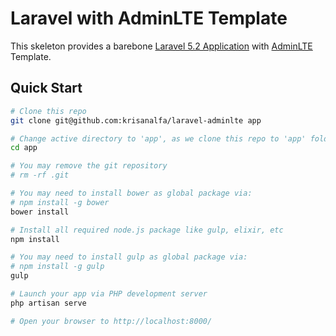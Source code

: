 # Laravel with AdminLTE Template

This skeleton provides a barebone [Laravel 5.2 Application](https://github.com/laravel/laravel) with [AdminLTE](https://github.com/almasaeed2010/AdminLTE) Template.

## Quick Start

```sh
# Clone this repo
git clone git@github.com:krisanalfa/laravel-adminlte app

# Change active directory to 'app', as we clone this repo to 'app' folder
cd app

# You may remove the git repository
# rm -rf .git

# You may need to install bower as global package via:
# npm install -g bower
bower install

# Install all required node.js package like gulp, elixir, etc
npm install

# You may need to install gulp as global package via:
# npm install -g gulp
gulp

# Launch your app via PHP development server
php artisan serve

# Open your browser to http://localhost:8000/
```
